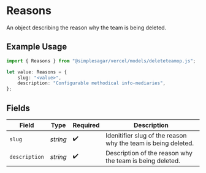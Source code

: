 # Reasons

An object describing the reason why the team is being deleted.

## Example Usage

```typescript
import { Reasons } from "@simplesagar/vercel/models/deleteteamop.js";

let value: Reasons = {
    slug: "<value>",
    description: "Configurable methodical info-mediaries",
};
```

## Fields

| Field                                                         | Type                                                          | Required                                                      | Description                                                   |
| ------------------------------------------------------------- | ------------------------------------------------------------- | ------------------------------------------------------------- | ------------------------------------------------------------- |
| `slug`                                                        | *string*                                                      | :heavy_check_mark:                                            | Idenitifier slug of the reason why the team is being deleted. |
| `description`                                                 | *string*                                                      | :heavy_check_mark:                                            | Description of the reason why the team is being deleted.      |